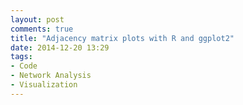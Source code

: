 ```yaml
---
layout: post
comments: true
title: "Adjacency matrix plots with R and ggplot2"
date: 2014-12-20 13:29
tags: 
- Code
- Network Analysis
- Visualization
---
```




